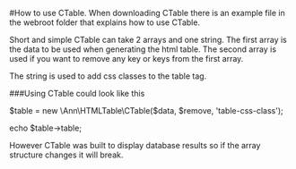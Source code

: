#How to use CTable.
When downloading CTable there is an example file in the webroot folder that explains how to use CTable.

Short and simple CTable can take 2 arrays and one string.
The first array is the data to be used when generating the html table.
The second array is used if you want to remove any key or keys from the first array.

The string is used to add css classes to the table tag.

###Using CTable could look like this

$table = new \Ann\HTMLTable\CTable($data, $remove, 'table-css-class');

echo $table->table;

However CTable was built to display database results so if the array structure changes it will break.




